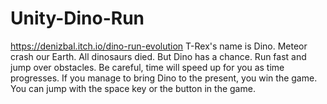 # Unity-Dino-Run
https://denizbal.itch.io/dino-run-evolution
  T-Rex's name is Dino.    Meteor crash our Earth. All dinosaurs died. But Dino has a chance. Run fast and jump over obstacles.  Be careful, time will speed up for you as time progresses.    If you manage to bring Dino to the present, you win the game.  You can jump with the space key or the button in the game.
